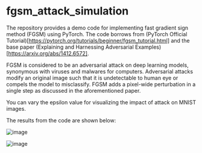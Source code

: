 # fgsm_attack_simulation
The repository provides a demo code for implementing fast gradient sign method (FGSM) using PyTorch. The code borrows from (PyTorch Official Tutorial)[https://pytorch.org/tutorials/beginner/fgsm_tutorial.html] and the base paper (Explaining and Harnessing Adversarial Examples)[https://arxiv.org/abs/1412.6572].  

FGSM is considered to be an adversarial attack on deep learning models, synonymous with viruses and malwares for computers. Adversarial attacks modify an original image such that it is undetectable to human eye or compels the model to misclassify. FGSM adds a pixel-wide perturbation in a single step as discussed in the aforementioned paper. 

You can vary the epsilon value for visualizing the impact of attack on MNIST images.

The results from the code are shown below:

![image](https://user-images.githubusercontent.com/26203136/213671672-a6caec39-889e-45f7-a021-0b77c67a3c5b.png)


![image](https://user-images.githubusercontent.com/26203136/213671704-379e641d-4322-4675-aeea-03d48df429e8.png)
